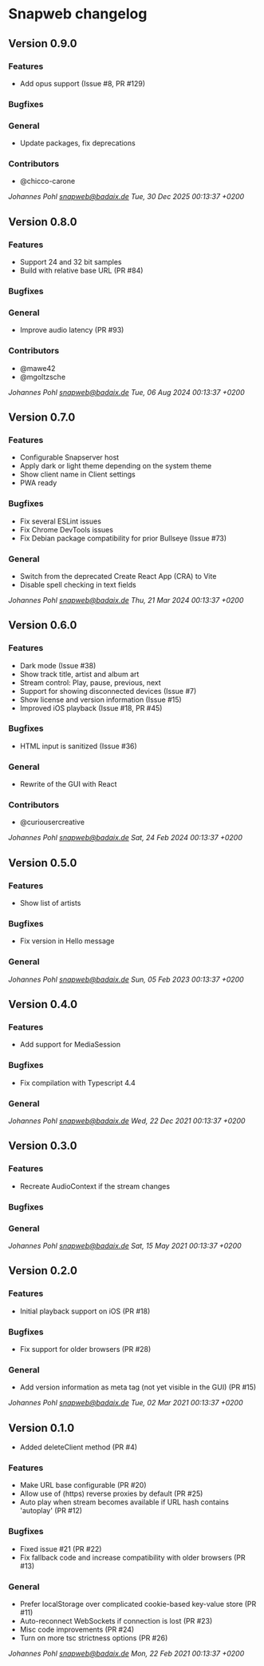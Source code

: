 # Snapweb changelog

## Version 0.9.0

### Features

- Add opus support (Issue #8, PR #129)

### Bugfixes

### General

- Update packages, fix deprecations

### Contributors

- @chicco-carone

_Johannes Pohl <snapweb@badaix.de>  Tue, 30 Dec 2025 00:13:37 +0200_

## Version 0.8.0

### Features

- Support 24 and 32 bit samples
- Build with relative base URL (PR #84)

### Bugfixes

### General

- Improve audio latency (PR #93)

### Contributors

- @mawe42
- @mgoltzsche

_Johannes Pohl <snapweb@badaix.de>  Tue, 06 Aug 2024 00:13:37 +0200_

## Version 0.7.0

### Features

- Configurable Snapserver host
- Apply dark or light theme depending on the system theme
- Show client name in Client settings
- PWA ready

### Bugfixes

- Fix several ESLint issues
- Fix Chrome DevTools issues
- Fix Debian package compatibility for prior Bullseye (Issue #73)

### General

- Switch from the deprecated Create React App (CRA) to Vite
- Disable spell checking in text fields

_Johannes Pohl <snapweb@badaix.de>  Thu, 21 Mar 2024 00:13:37 +0200_

## Version 0.6.0

### Features

- Dark mode (Issue #38)
- Show track title, artist and album art
- Stream control: Play, pause, previous, next
- Support for showing disconnected devices (Issue #7)
- Show license and version information (Issue #15)
- Improved iOS playback (Issue #18, PR #45)

### Bugfixes

- HTML input is sanitized (Issue #36)

### General

- Rewrite of the GUI with React

### Contributors

- @curiousercreative 

_Johannes Pohl <snapweb@badaix.de>  Sat, 24 Feb 2024 00:13:37 +0200_

## Version 0.5.0

### Features

- Show list of artists

### Bugfixes

- Fix version in Hello message

### General

_Johannes Pohl <snapweb@badaix.de>  Sun, 05 Feb 2023 00:13:37 +0200_

## Version 0.4.0

### Features

- Add support for MediaSession

### Bugfixes

- Fix compilation with Typescript 4.4

### General

_Johannes Pohl <snapweb@badaix.de>  Wed, 22 Dec 2021 00:13:37 +0200_

## Version 0.3.0

### Features

- Recreate AudioContext if the stream changes

### Bugfixes

### General

_Johannes Pohl <snapweb@badaix.de>  Sat, 15 May 2021 00:13:37 +0200_

## Version 0.2.0

### Features

- Initial playback support on iOS (PR #18)

### Bugfixes

- Fix support for older browsers (PR #28)

### General

- Add version information as meta tag (not yet visible in the GUI) (PR #15)

_Johannes Pohl <snapweb@badaix.de>  Tue, 02 Mar 2021 00:13:37 +0200_

## Version 0.1.0

- Added deleteClient method (PR #4)

### Features

- Make URL base configurable (PR #20)
- Allow use of (https) reverse proxies by default (PR #25)
- Auto play when stream becomes available if URL hash contains 'autoplay' (PR #12)

### Bugfixes

- Fixed issue #21 (PR #22)
- Fix fallback code and increase compatibility with older browsers (PR #13)

### General

- Prefer localStorage over complicated cookie-based key-value store (PR #11)
- Auto-reconnect WebSockets if connection is lost (PR #23)
- Misc code improvements (PR #24)
- Turn on more tsc strictness options (PR #26)

_Johannes Pohl <snapweb@badaix.de>  Mon, 22 Feb 2021 00:13:37 +0200_

